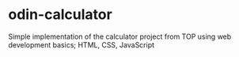 # odin-calculator

Simple implementation of the calculator project from TOP using web development basics; HTML, CSS, JavaScript